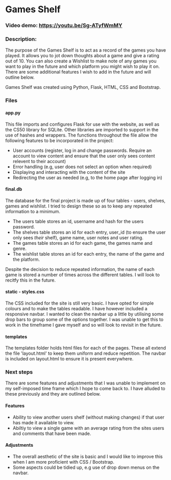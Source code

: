 # Games Shelf

### Video demo: https://youtu.be/Sg-ATyfWmMY

### Description:

The purpose of the Games Shelf is to act as a record of the games you have played. It allows you to jot down thoughts about a game and give a rating out of 10. You can also create a Wishlist to make note of any games you want to play in the future and which platform you might wish to play it on. There are some additional features I wish to add in the future and will outline below. 

Games Shelf was created using Python, Flask, HTML, CSS and Bootstrap. 

### Files

#### app.py

This file imports and configures Flask for use with the website, as well as the CS50 library for SQLite. Other libraries are imported to support in the use of hashes and wrappers. The functions throughout the file allow the following features to be incorporated in the project: 

- User accounts (register, log in and change passwords. Require an account to view content and ensure that the user only sees content relevent to their account)
- Error handling (e.g, user does not select an option when required)
- Displaying and interacting with the content of the site
- Redirecting the user as needed (e.g, to the home page after logging in)

#### final.db

The database for the final project is made up of four tables - users, shelves, games and wishlist. I tried to design these so as to keep any repeated information to a minimum. 

- The users table stores an id, username and hash for the users password. 
- The shelves table stores an id for each entry, user_id (to ensure the user only sees _their_ shelf), game name, user notes and user rating. 
- The games table stores an id for each game, the games name and genre. 
- The wishlist table stores an id for each entry, the name of the game and the platform. 

Despite the decision to reduce repeated information, the name of each game is stored a number of times across the different tables. I will look to recitfy this in the future.

#### static - styles.css

The CSS included for the site is still very basic. I have opted for simple colours and to make the tables readable. I have however included a responsive navbar. I wanted to clean the navbar up a little by utilising some drop bars to group some of the options together. I was unable to get this to work in the timeframe I gave myself and so will look to revisit in the future. 

#### templates

The templates folder holds html files for each of the pages. These all extend the file 'layout.html' to keep them uniform and reduce repetition. The navbar is included on layout.html to ensure it is present everywhere. 

### Next steps

There are some features and adjustments that I was unable to implement on my self-imposed time frame which I hope to come back to. I have alluded to these previously and they are outlined below. 

#### Features

- Ability to view another users shelf (without making changes) if that user has made it available to view.
- Abiltiy to view a single game with an average rating from the sites users and comments that have been made.

#### Adjustments

- The overall aesthetic of the site is basic and I would like to improve this when I am more proficient with CSS / Bootstrap.
- Some aspects could be tidied up, e.g use of drop down menus on the navbar. 






